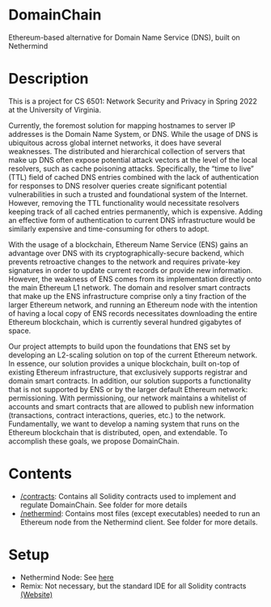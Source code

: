 # DomainChain
Ethereum-based alternative for Domain Name Service (DNS), built on Nethermind

# Description
This is a project for CS 6501: Network Security and Privacy in Spring 2022 at the University of Virginia.

Currently, the foremost solution for mapping hostnames to server IP addresses is the Domain
Name System, or DNS. While the usage of DNS is ubiquitous across global internet networks, it
does have several weaknesses. The distributed and hierarchical collection of servers that make
up DNS often expose potential attack vectors at the level of the local resolvers, such as cache
poisoning attacks. Specifically, the “time to live” (TTL) field of cached DNS entries combined
with the lack of authentication for responses to DNS resolver queries create significant potential
vulnerabilities in such a trusted and foundational system of the Internet. However, removing the
TTL functionality would necessitate resolvers keeping track of all cached entries permanently,
which is expensive. Adding an effective form of authentication to current DNS infrastructure
would be similarly expensive and time-consuming for others to adopt.

With the usage of a blockchain, Ethereum Name Service (ENS) gains an advantage over DNS with its
cryptographically-secure backend, which prevents retroactive changes to the network and
requires private-key signatures in order to update current records or provide new information.
However, the weakness of ENS comes from its implementation directly onto the main Ethereum
L1 network. The domain and resolver smart contracts that make up the ENS infrastructure
comprise only a tiny fraction of the larger Ethereum network, and running an Ethereum node
with the intention of having a local copy of ENS records necessitates downloading the entire
Ethereum blockchain, which is currently several hundred gigabytes of space.

Our project attempts to build upon the foundations that ENS set by developing an L2-scaling
solution on top of the current Ethereum network. In essence, our solution provides a unique
blockchain, built on-top of existing Ethereum infrastructure, that exclusively supports registrar
and domain smart contracts. In addition, our solution supports a functionality that is not
supported by ENS or by the larger default Ethereum network: permissioning. With
permissioning, our network maintains a whitelist of accounts and smart contracts that are
allowed to publish new information (transactions, contract interactions, queries, etc.) to the
network. Fundamentally, we want to develop a naming system that runs on the Ethereum
blockchain that is distributed, open, and extendable. To accomplish these goals, we propose
DomainChain.


# Contents
- [/contracts](contracts): Contains all Solidity contracts used to implement and regulate DomainChain.  See folder for more details
- [/nethermind](nethermind): Contains most files (except executables) needed to run an Ethereum node from the Nethermind client.  See folder for more details.

# Setup
- Nethermind Node: See [here](nethermind/readme.md)
- Remix: Not necessary, but the standard IDE for all Solidity contracts [(Website)](https://remix-project.org/)


